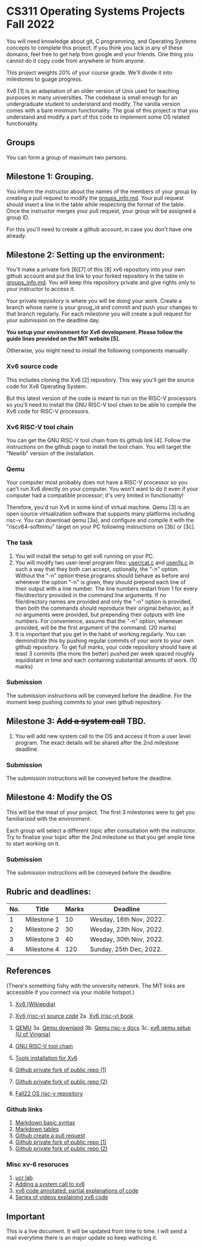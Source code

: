# CS311 Operating Systems Projects Fall 2022
You will need knowledge about git, C programming, and Operating Systems
concepts to complete this project. If you think you lack in any of these
domains, feel free to get help from google and your friends. One thing
you cannot do it copy code from anywhere or from anyone.  

This project weights 20% of your course grade. We'll divide  it into
milestones to guage progress.  

Xv6 [1] is an adaptation of an older version of Unix used for teaching
purposes in many universities. The codebase is small enough for an
undergraduate student to understand and modify. The vanilla version
comes with a bare minimum functionality. The goal of this project is
that you understand and modify a part of this code to implement some
OS related functionality.

## Groups
You can form a group of maximum two persons.


## Milestone 1: Grouping.
You inform the instructor about the names of the members of your group
by creating a pull request to modify the [groups_info.md](./groups_info.md).
Your pull
request should insert a line in the table while respecting the format
of the table. Once the instructor merges your pull request, your group
will be assigned a group ID.  

For this you'll need to create a github account, in case you don't
have one already.


## Milestone 2: Setting up the environment:

You'll make a private fork [6][7] of this [8] xv6 repository
into your own github
account and put the link to your forked repository in the table in
[groups_info.md](./groups_info.md).
You will keep this repository private and give rights only  to
your instructor to access it. 

Your private repository is where you will be doing your work.
Create a branch whose name is your groug_id and commit and push
 your changes to that branch regularly. For each milestone you
 will create a pull request for your submission on the deadline
 day.  


**You setup your environment for Xv6 development. Please follow the
guide lines provided on the MIT website [5].**

Otherwise, you might need to  install the following components
manually:  

### Xv6 source code
This includes cloning the Xv6 [2] repository. This way you'll get the
source code for Xv6 Operating System.

But this latest version of the code is meant to run on the RISC-V
processors so you'll need to install the GNU RISC-V tool chain to be
able to compile the Xv6 code for RISC-V processors. 
### Xv6 RISC-V tool chain
You can get the GNU RISC-V tool chain from its github link [4]. 
Follow the instructions on the github page to install the tool chain.
You will target the "Newlib" version of the installation.

### Qemu
Your computer most probably does not have a RISC-V processor so you
can't run Xv6 directly on your computer. You won't want to do it even
if your computer had a compatible processor; it's very limited in
functionality!  

Therefore, you'd run Xv6 in some kind of virtual machine. Qemu [3] is an
open source virtualization software that supports many platforms
including risc-v. You can download qemu [3a], and configure and compile
it with the "riscv64-softmmu" target on your PC following instructions
on [3b] or [3c].

### The task
1. You will install the setup to get xv6 running on your PC.   
2. You will modify two user-level program files: [user/cat.c](https://github.com/mit-pdos/xv6-riscv/blob/riscv/user/cat.c) and [user/ls.c](https://github.com/mit-pdos/xv6-riscv/blob/riscv/user/ls.c) in such a way that they both can accept, optionally, the "-n" option. Without the "-n" option these programs should behave as before and whenever the option "-n" is given, they should prepend each line of their output with a line number. The line numbers restart from 1 for every file/directory provided in the command line arguments. If no file/directory names are provided and only the "-n" option is provided, then both the commands should reproduce their original behavior, as if no arguments were provided, but prepending their outputs with line numbers. For convenience, assume that the "-n" option, whenever provided, will be the first argument of the command. (20 marks)
3. It is important that you get in the habit of working regularly. You can demonstrate this by pushing regular commits of your work to your own github repository. To get full marks, your code repository should have at least 3 commits (the more the better) pushed per week spaced roughly equidistant in time and each containing substantial amounts of work. (10 marks)

### Submission
The submission instructions will be conveyed before the deadline. For the moment keep pushing commits to your own github repository.


## Milestone 3: ~~Add a system call~~ TBD.
1. You will add new system call to the OS and access it from a user
level program. The exact details will be shared after the 2nd
milestone deadline.

### Submission
The submission instructions will be conveyed before the deadline.


## Milestone 4: Modify the OS
This will be the meat of your project. The first 3 milestones were to
get you familiarized with the environment.  

Each group will select a different topic after consultation with the
instructor. Try to finalize your topic after the 2nd milestone so that
you get ample time to start working on it.

### Submission
The submission instructions will be conveyed before the deadline.

## Rubric and deadlines:

| No. | Title       | Marks | Deadline |
| --- | ----------- | ----- | ----------- |
| 1   | Milestone 1 | 10    | Wesday, 16th Nov, 2022. |
| 2   | Milestone 2 | 30    | Wesday, 23th Nov, 2022. |
| 3   | Milestone 3 | 40    | Wesday, 30th Nov, 2022. |
| 4   | Milestone 4 | 120   | Sunday, 25th Dec, 2022. |

## References
(There's something fishy with the university network. The MIT links are
accessible if you connect via your mobile hotspot.)  
1. [Xv6 (Wikiepdia)](https://en.wikipedia.org/wiki/Xv6)
2. [Xv6 (risc-v) source code](https://github.com/mit-pdos/xv6-riscv)
2a. [Xv6 (risc-v) book](https://pdos.csail.mit.edu/6.828/2022/xv6/book-riscv-rev3.pdf)
3. [QEMU](https://en.wikipedia.org/wiki/QEMU)
3a. [Qemu downlaod](https://www.qemu.org/download/)
3b. [Qemu risc-v docs](https://wiki.qemu.org/Documentation/Platforms/RISCV)
3c. [xv6 qemu setup (U of Virignia)](https://www.cs.virginia.edu/~bjc8c/class/cs6456-s20/hw5.html)
4. [GNU RISC-V tool chain](https://github.com/riscv-collab/riscv-gnu-toolchain)
5. [Tools installation for Xv6](https://pdos.csail.mit.edu/6.828/2022/tools.html)

6. [Github private fork of public repo (1)](https://gist.github.com/0xjac/85097472043b697ab57ba1b1c7530274)
7. [Github private fork of public repo (2)](https://junyonglee.me/github/How-to-make-forked-private-repository/)
8. [Fall22 OS risc-v repository](https://github.com/tajkhan/xv6-riscv-os-fall22.git)

### Github links
1. [Markdown basic syntax](https://docs.github.com/en/get-started/writing-on-github/getting-started-with-writing-and-formatting-on-github/basic-writing-and-formatting-syntax)
2. [Markdown tables](https://docs.github.com/en/get-started/writing-on-github/working-with-advanced-formatting/organizing-information-with-tables)
3. [Github create a pull request](https://opensource.com/article/19/7/create-pull-request-github)
3. [Github private fork of public repo (1)](https://gist.github.com/0xjac/85097472043b697ab57ba1b1c7530274)
4. [Github private fork of public repo (2)](https://junyonglee.me/github/How-to-make-forked-private-repository/)


### Misc xv-6 resoruces
1. [ucr lab](https://www.cs.ucr.edu/~heng/teaching/cs179f-winter21/lab1.html)
2. [Adding a system call to xv6](https://medium.com/@mahi12/adding-system-call-in-xv6-a5468ce1b463)
3. [xv6 code annotated: partial explanations of code](https://github.com/palladian1/xv6-annotated)
3. [Series of videos explaining xv6 code](https://www.youtube.com/watch?v=fWUJKH0RNFE&list=PLbtzT1TYeoMhTPzyTZboW_j7TPAnjv9XB)

## Important
This is a live document. It will be updated from time to time.
I will send a mail everytime there is an major update so keep wathcing it.
